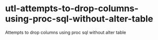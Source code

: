 # utl-attempts-to-drop-columns-using-proc-sql-without-alter-table
Attempts to drop columns using proc sql without alter table
